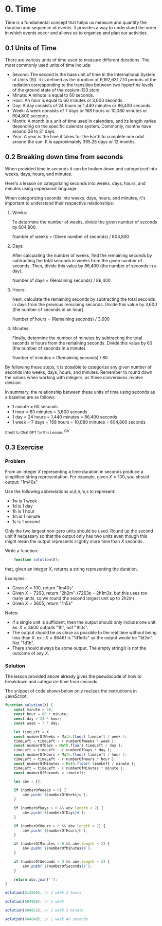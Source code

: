 # 0. Time

Time is a fundamental concept that helps us measure and quantify the duration and sequence of events. It provides a way to understand the order in which events occur and allows us to organize and plan our activities.

## 0.1 Units of Time

There are various units of time used to measure different durations. The most commonly used units of time include:

 - Second: The second is the base unit of time in the International System of Units (SI). It is defined as the duration of 9,192,631,770 periods of the radiation corresponding to the transition between two hyperfine levels of the ground state of the cesium-133 atom.
 - Minute: A minute is equal to 60 seconds.
 - Hour: An hour is equal to 60 minutes or 3,600 seconds.
 - Day: A day consists of 24 hours or 1,440 minutes or 86,400 seconds.
 - Week: A week consists of 7 days or 168 hours or 10,080 minutes or 604,800 seconds.
 - Month: A month is a unit of time used in calendars, and its length varies depending on the specific calendar system. Commonly, months have around 28 to 31 days.
 - Year: A year is the time it takes for the Earth to complete one orbit around the sun. It is approximately 365.25 days or 12 months.

## 0.2 Breaking down time from seconds

When provided time in seconds it can be broken down and categorized into weeks, days, hours, and minutes.

Here's a lesson on categorizing seconds into weeks, days, hours, and minutes using impersonal language.

When categorizing seconds into weeks, days, hours, and minutes, it's important to understand their respective relationships:

1. Weeks:
   
   To determine the number of weeks, divide the given number of seconds by 604,800.

   Number of weeks = (Given number of seconds) / 604,800

2. Days:
   
   After calculating the number of weeks, find the remaining seconds by subtracting the total seconds in weeks from the given number of seconds. Then, divide this value by 86,400 (the number of seconds in a day).

   Number of days = (Remaining seconds) / 86,400

3. Hours:
   
   Next, calculate the remaining seconds by subtracting the total seconds in days from the previous remaining seconds. Divide this value by 3,600 (the number of seconds in an hour).

   Number of hours = (Remaining seconds) / 3,600

4. Minutes:
   
   Finally, determine the number of minutes by subtracting the total seconds in hours from the remaining seconds. Divide this value by 60 (the number of seconds in a minute).

   Number of minutes = (Remaining seconds) / 60

By following these steps, it is possible to categorize any given number of seconds into weeks, days, hours, and minutes. Remember to round down the values when working with integers, as these conversions involve division.

In summary, the relationship between these units of time using seconds as a baseline are as follows:

 - 1 minute = 60 seconds
 - 1 hour = 60 minutes = 3,600 seconds
 - 1 day = 24 hours = 1,440 minutes = 86,400 seconds
 - 1 week = 7 days = 168 hours = 10,080 minutes = 604,800 seconds

<small>Credit to Chat GPT for this Lesson. <image src="/.attachments/chatgpt-logo.png" alt="Chat GPT Logo" width="16" height="16" /></small>

## 0.3 Exercise

### Problem

From an integer $X$ representing a time duration in seconds produce a simplified string representation. For example, given $X = 100$, you should output: "1m40s"

Use the following abbreviations w,d,h,m,s to represent: 

 - 1w is 1 week
 - 1d is 1 day
 - 1h is 1 hour
 - 1m is 1 minute
 - 1s is 1 second

Only the two largest non-zero units should be used. Round up the second unit if necessary so that the output only has two units even though this might mean the output represents slightly more time than $X$ seconds.

Write a function:

```js
    function solution(X);
```

that, given an integer $X$, returns a string representing the duration.

Examples:
 - Given $X = 100$, return "1m40s"
 - Given $X = 7263$, return "2h2m". (7263s = 2h1m3s, but this uses too many units, so we round the second largest unit up to 2h2m)
 - Given $X = 3605$, return "1h5s"

Notes:
 - If a single unit is sufficient, then the output should only include one unit. ex. $X = 3600$ outputs "1h", not "1h0s".
 - The output should be as close as possible to the real time without being less than $X$. ex.: $X = 86461$ is "1d1m1s" so the output would be "1d2m". Not "1d1h".
 - There should always be some output. The empty string() is not the outcome of any $X$.

### Solution

The lesson provided above already gives the pseudocode of how to breakdown and categorize time from seconds.

The snippet of code shown below only realizes the instructions in JavaScript.

```js
function solution(X) {
    const minute = 60;
    const hour = 60 * minute;
    const day = 24 * hour;
    const week = 7 * day;

    let timeLeft = X
    const numberOfWeeks = Math.floor( timeLeft / week );
    timeLeft = timeLeft - ( numberOfWeeks * week );
    const numberOfDays = Math.floor( timeLeft / day );
    timeLeft = timeLeft - ( numberOfDays * day );
    const numberOfHours = Math.floor( timeLeft / hour );
    timeLeft = timeLeft - ( numberOfHours * hour );
    const numberOfMinutes = Math.floor( timeLeft / minute );
    timeLeft = timeLeft - ( numberOfMinutes * minute );
    const numberOfSeconds = timeLeft;

    let abv = [];

    if (numberOfWeeks > 0) {
        abv.push(`${numberOfWeeks}w`);
    }

    if (numberOfDays > 0 && abv.length < 2) {
        abv.push(`${numberOfDays}d`);
    }

    if (numberOfHours > 0 && abv.length < 2) {
        abv.push(`${numberOfHours}h`);
    }

    if (numberOfMinutes > 0 && abv.length < 2) {
        abv.push(`${numberOfMinutes}m`);
    }

    if (numberOfSeconds > 0 && abv.length < 2) {
        abv.push(`${numberOfSeconds}s`);
    }

    return abv.join('');
}

solution(612060); // 1 week 2 hours

solution(604800); // 1 week

solution(604862); // 1 week 1 minute

solution(604840); // 1 week 40 seconds
```